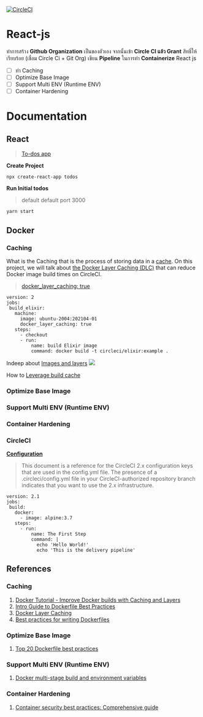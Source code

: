 [![CircleCI](https://circleci.com/gh/react-js-nitikorn/react-js/tree/main.svg?style=svg)](https://circleci.com/gh/react-js-nitikorn/react-js/tree/main)
# React-js
ทำการสร้าง **Github Organization** เป็นของตัวเอง จากนั้นเข้า **Circle CI แล้ว Grant** สิทธิ์ให้เรียบร้อย (เชื่อม Circle Ci + Git Org) เขียน **Pipeline** ในการทำ **Containerize** 
React js

 - [ ]  ทำ Caching
 - [ ]  Optimize Base Image
 - [ ]  Support Multi ENV (Runtime ENV)
 - [ ]  Container Hardening
 # Documentation
 ## React
 > [To-dos app](https://ibaslogic.com/react-tutorial-for-beginners/)

 **Create Project**
 ```
 npx create-react-app todos
 ```
 **Run Initial todos**
 > default default port 3000
 ```
 yarn start
 ```
 ## Docker
 ### Caching
 What is the Caching that is the process of storing data in a [cache](https://searchstorage.techtarget.com/definition/cache).
 On this project, we will talk about [the Docker Layer Caching (DLC)](https://circleci.com/docs/2.0/docker-layer-caching/) that can reduce Docker image build times on CircleCI.
 > [docker_layer_caching: true](https://circleci.com/docs/2.0/docker-layer-caching/#configyml)
 ```
 version: 2
jobs:
  build_elixir:
    machine:
      image: ubuntu-2004:202104-01
      docker_layer_caching: true
    steps:
      - checkout
      - run:
          name: build Elixir image
          command: docker build -t circleci/elixir:example .
 ```
 Indeep about [Images and layers](https://docs.docker.com/storage/storagedriver/)
![](https://docs.docker.com/storage/storagedriver/images/container-layers.jpg)

 How to [Leverage build cache](https://docs.docker.com/develop/develop-images/dockerfile_best-practices/#leverage-build-cache)
 ### Optimize Base Image
  
 ### Support Multi ENV (Runtime ENV)
 
 ### Container Hardening

 ### CircleCI
[**Configuration**](https://circleci.com/docs/2.0/configuration-reference/)
 > This document is a reference for the CircleCI 2.x configuration keys that are used in the config.yml file. The presence of a .circleci/config.yml file in your CircleCI-authorized repository branch indicates that you want to use the 2.x infrastructure.
 ```
 version: 2.1
jobs:
  build:
    docker:
      - image: alpine:3.7
    steps:
      - run:
          name: The First Step
          command: |
            echo 'Hello World!'
            echo 'This is the delivery pipeline'
 ```
## References
### Caching
  1. [Docker Tutorial - Improve Docker builds with Caching and Layers](https://www.youtube.com/watch?v=dSpOBSRJFwg)
  2. [Intro Guide to Dockerfile Best Practices](https://www.docker.com/blog/intro-guide-to-dockerfile-best-practices/)
  3. [Docker Layer Caching](https://docs.semaphoreci.com/ci-cd-environment/docker-layer-caching/)
  4. [Best practices for writing Dockerfiles](https://docs.docker.com/develop/develop-images/dockerfile_best-practices/)
 ### Optimize Base Image
  1. [Top 20 Dockerfile best practices](https://sysdig.com/blog/dockerfile-best-practices/)
 ### Support Multi ENV (Runtime ENV)
  1. [Docker multi-stage build and environment variables](https://dev.to/migsarnavarro/docker-multi-stage-build-and-environment-variables-4lp2)
 ### Container Hardening
 1. [Container security best practices: Comprehensive guide](https://sysdig.com/blog/container-security-best-practices/)